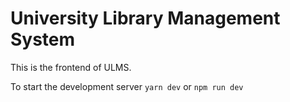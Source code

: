 # University Library Management System

This is the frontend of ULMS.

To start the development server
`yarn dev` or
`npm run dev`
